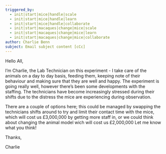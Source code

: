 ```yaml
---
triggered_by:
  - init|start|mice|handle|scale
  - init|start|mice|handle|learn
  - init|start|mice|handle|collaborate
  - init|start|macaques|change|mice|scale
  - init|start|macaques|change|mice|learn
  - init|start|macaques|change|mice|collaborate
author: Charlie Benn
subject: Email subject content [cCc]
---
```

Hello All,

I’m Charlie, the Lab Technician on this experiment - I take care of the animals on a day to day basis, feeding them, keeping note of their behaviour and making sure that they are well and happy. The experiment is going really well, however there’s been some developments with the staffing. The technicians have become increasingly stressed during their shifts due to the distress the mice are experiencing during observation. 

There are a couple of options here; this could be managed by swapping the technicians shifts around to try and limit their contact time with the mice, which will cost us £3,000,000 by getting more staff in, or we could think about changing the animal model wich will cost us £2,000,000 Let me know what you think! 

Thanks,

Charlie
